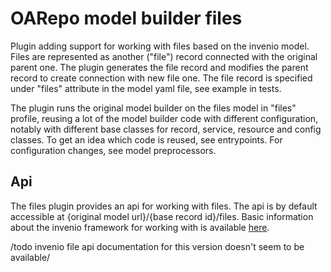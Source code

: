 # OARepo model builder files

Plugin adding support for working with files based on the invenio model. <br>
Files are represented as another ("file") record connected with the original parent one.
The plugin generates the file record and modifies the parent record to create connection with new file one.
The file record is specified under "files" attribute in the model yaml file, see example 
in tests.

The plugin runs the original model builder on the files model in "files" profile, 
reusing a lot of the model builder code with different configuration, notably with different
base classes for record, service, resource and config classes.
To get an idea which code is reused, see entrypoints. For configuration changes, see model preprocessors.

## Api

The files plugin provides an api for working with files.
The api is by default accessible at {original model url}/{base record id}/files.
Basic information about the invenio framework for working with is available [here](https://invenio.readthedocs.io/en/latest/documentation/main-concepts/handling-files.html).

/todo invenio file api documentation for this version doesn't seem to be available/

